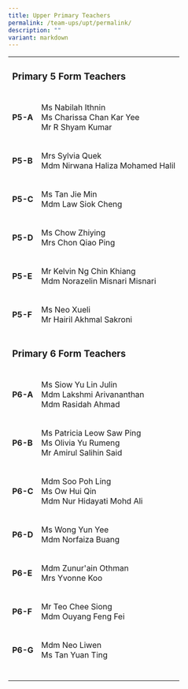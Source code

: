 ```yaml
---
title: Upper Primary Teachers
permalink: /team-ups/upt/permalink/
description: ""
variant: markdown
---
```

<p></p><table><tbody><tr><td rowspan="1" colspan="2"><h3><strong>Primary 5 Form Teachers</strong></h3></td></tr><tr><td rowspan="1" colspan="1"><p><strong>P5-A</strong></p></td><td rowspan="1" colspan="1"><p>Ms Nabilah Ithnin <br>Ms Charissa Chan Kar Yee<br>Mr R Shyam Kumar</p></td></tr><tr><td rowspan="1" colspan="1"><p><strong>P5-B</strong></p></td><td rowspan="1" colspan="1"><p>Mrs Sylvia Quek<br>Mdm Nirwana Haliza Mohamed Halil</p></td></tr><tr><td rowspan="1" colspan="1"><p><strong>P5-C</strong></p></td><td rowspan="1" colspan="1"><p>Ms Tan Jie Min&nbsp;<br>Mdm Law Siok Cheng</p></td></tr><tr><td rowspan="1" colspan="1"><p><strong>P5-D</strong></p></td><td rowspan="1" colspan="1"><p>Ms Chow Zhiying<br>Mrs Chon Qiao Ping</p></td></tr><tr><td rowspan="1" colspan="1"><p><strong>P5-E</strong></p></td><td rowspan="1" colspan="1"><p>Mr Kelvin Ng Chin Khiang<br>Mdm Norazelin Misnari Misnari</p></td></tr><tr><td rowspan="1" colspan="1"><p><strong>P5-F</strong></p></td><td rowspan="1" colspan="1"><p>Ms Neo Xueli<br>Mr Hairil Akhmal Sakroni</p></td></tr><tr><td rowspan="1" colspan="2"><p></p><h3><strong>Primary 6 Form Teachers</strong></h3></td></tr><tr><td rowspan="1" colspan="1"><p><strong>P6-A</strong></p></td><td rowspan="1" colspan="1"><p>Ms Siow Yu Lin Julin<br>Mdm Lakshmi Arivananthan<br>Mdm Rasidah Ahmad</p></td></tr><tr><td rowspan="1" colspan="1"><p><strong>P6-B</strong></p></td><td rowspan="1" colspan="1"><p>Ms Patricia Leow Saw Ping<br>Ms Olivia Yu Rumeng<br>Mr Amirul Salihin Said</p></td></tr><tr><td rowspan="1" colspan="1"><p><strong>P6-C</strong></p></td><td rowspan="1" colspan="1"><p>Mdm Soo Poh Ling<br>Ms Ow Hui Qin<br>Mdm Nur Hidayati Mohd Ali</p></td></tr><tr><td rowspan="1" colspan="1"><p><strong>P6-D</strong></p></td><td rowspan="1" colspan="1"><p>Ms Wong Yun Yee<br>Mdm Norfaiza Buang</p></td></tr><tr><td rowspan="1" colspan="1"><p><strong>P6-E</strong></p></td><td rowspan="1" colspan="1"><p>Mdm Zunur'ain Othman<br>Mrs Yvonne Koo</p></td></tr><tr><td rowspan="1" colspan="1"><p><strong>P6-F</strong></p></td><td rowspan="1" colspan="1"><p>Mr Teo Chee Siong<br>Mdm Ouyang Feng Fei</p></td></tr><tr><td rowspan="1" colspan="1"><p><strong>P6-G</strong></p></td><td rowspan="1" colspan="1"><p>Mdm Neo Liwen<br>Ms Tan Yuan Ting</p></td></tr><tr><td rowspan="1" colspan="1"><p></p></td><td rowspan="1" colspan="1"><p></p></td></tr></tbody></table><p></p>